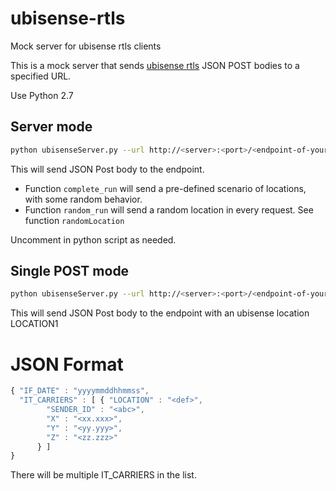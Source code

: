 # ubisense-rtls
Mock server for ubisense rtls clients

This is a mock server that sends [ubisense rtls](http://ubisense.net/en/products/rtls-platform) JSON POST bodies to a specified URL.

Use Python 2.7

## Server mode
```bash
python ubisenseServer.py --url http://<server>:<port>/<endpoint-of-your-client>
```
This will send JSON Post body to the endpoint.
* Function `complete_run` will send a pre-defined scenario of locations, with some random behavior.
* Function `random_run` will send a random location in every request. See function ```randomLocation```

Uncomment in python script as needed.

## Single POST mode

```bash
python ubisenseServer.py --url http://<server>:<port>/<endpoint-of-your-client> --location LOCATION1
```
This will send JSON Post body to the endpoint with an ubisense location LOCATION1

# JSON Format

```javascript
{ "IF_DATE" : "yyyymmddhhmmss",
  "IT_CARRIERS" : [ { "LOCATION" : "<def>",
        "SENDER_ID" : "<abc>",
        "X" : "<xx.xxx>",
        "Y" : "<yy.yyy>",
        "Z" : "<zz.zzz>"
      } ]
}
```
There will be multiple IT_CARRIERS in the list.
